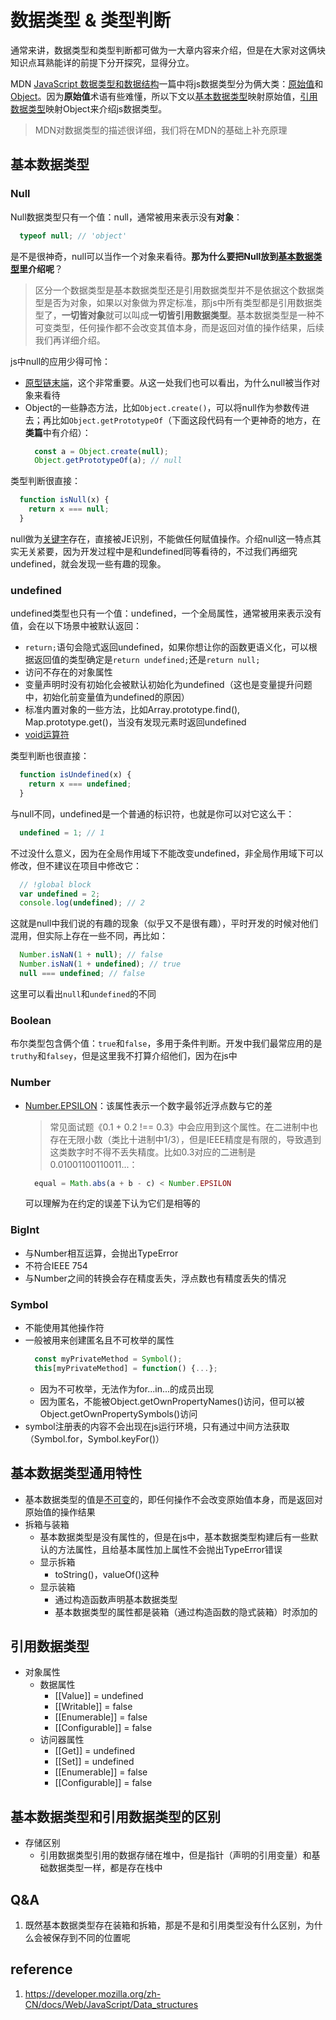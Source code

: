 # 数据类型 & 类型判断
通常来讲，数据类型和类型判断都可做为一大章内容来介绍，但是在大家对这俩块知识点耳熟能详的前提下分开探究，显得分立。

MDN [JavaScript 数据类型和数据结构](https://developer.mozilla.org/zh-CN/docs/Web/JavaScript/Data_structures)一篇中将js数据类型分为俩大类：[原始值](https://developer.mozilla.org/zh-CN/docs/Web/JavaScript/Data_structures#%E5%8E%9F%E5%A7%8B%E5%80%BC)和[Object](https://developer.mozilla.org/zh-CN/docs/Web/JavaScript/Data_structures#object)。因为**原始值**术语有些难懂，所以下文以[基本数据类型](#基本数据类型)映射原始值，[引用数据类型](#引用数据类型)映射Object来介绍js数据类型。
> MDN对数据类型的描述很详细，我们将在MDN的基础上补充原理

## 基本数据类型
### Null
  
  Null数据类型只有一个值：null，通常被用来表示没有**对象**：
  ```js
    typeof null; // 'object'
  ```
  是不是很神奇，null可以当作一个对象来看待。**那为什么要把Null放到[基本数据类型](#基本数据类型)里介绍呢**？
  > 区分一个数据类型是基本数据类型还是引用数据类型并不是依据这个数据类型是否为对象，如果以对象做为界定标准，那js中所有类型都是引用数据类型了，**一切皆对象**就可以叫成**一切皆引用数据类型**。基本数据类型是一种不可变类型，任何操作都不会改变其值本身，而是返回对值的操作结果，后续我们再详细介绍。
  <!-- 上面这句没有引用，感觉需要看v8的一些介绍才能解释的清 -->
  
  js中null的应用少得可怜：
  - [原型链末端](https://developer.mozilla.org/en-US/docs/Web/JavaScript/Inheritance_and_the_prototype_chain)，这个非常重要。从这一处我们也可以看出，为什么null被当作对象来看待
  - Object的一些静态方法，比如`Object.create()`，可以将null作为参数传进去；再比如`Object.getPrototypeOf`（下面这段代码有一个更神奇的地方，在**类篇**中有介绍）：
    ```js
      const a = Object.create(null);
      Object.getPrototypeOf(a); // null
    ```

  类型判断很直接：
  ```js
    function isNull(x) {
      return x === null;
    }
  ```

  null做为[关键字](https://developer.mozilla.org/en-US/docs/Web/JavaScript/Reference/Lexical_grammar)存在，直接被JE识别，不能做任何赋值操作。介绍null这一特点其实无关紧要，因为开发过程中是和undefined同等看待的，不过我们再细究undefined，就会发现一些有趣的现象。

### undefined

  undefined类型也只有一个值：undefined，一个全局属性，通常被用来表示没有值，会在以下场景中被默认返回：
  - `return;`语句会隐式返回undefined，如果你想让你的函数更语义化，可以根据返回值的类型确定是`return undefined;`还是`return null;`
  - 访问不存在的对象属性
  - 变量声明时没有初始化会被默认初始化为undefined（这也是变量提升问题中，初始化前变量值为undefined的原因）
  - 标准内置对象的一些方法，比如Array.prototype.find(), Map.prototype.get()，当没有发现元素时返回undefined
  - [void运算符](https://developer.mozilla.org/en-US/docs/Web/JavaScript/Reference/Operators/void)
  
  类型判断也很直接：
  ```js
    function isUndefined(x) {
      return x === undefined;
    }
  ```

  与null不同，undefined是一个普通的标识符，也就是你可以对它这么干：
  ```js
    undefined = 1; // 1
  ```
  不过没什么意义，因为在全局作用域下不能改变undefined，非全局作用域下可以修改，但不建议在项目中修改它：
  ```js
    // !global block
    var undefined = 2;
    console.log(undefined); // 2
  ```
  这就是null中我们说的有趣的现象（似乎又不是很有趣），平时开发的时候对他们混用，但实际上存在一些不同，再比如：
  ```js
    Number.isNaN(1 + null); // false
    Number.isNaN(1 + undefined); // true
    null === undefined; // false
  ```
  这里可以看出`null`和`undefined`的不同
  <!-- 引申：浏览器是如何识别标识符和关键字、保留字的 -->

### Boolean

布尔类型包含俩个值：`true`和`false`，多用于条件判断。开发中我们最常应用的是`truthy`和`falsey`，但是这里我不打算介绍他们，因为在js中
<!-- 介绍js是如何执行条件语句进行状态转换的！！！！！ -->

### Number

  - [Number.EPSILON](https://developer.mozilla.org/zh-CN/docs/Web/JavaScript/Reference/Global_Objects/Number/EPSILON)：该属性表示一个数字最邻近浮点数与它的差
    > 常见面试题《0.1 + 0.2 !== 0.3》中会应用到这个属性。在二进制中也存在无限小数（类比十进制中1/3），但是IEEE精度是有限的，导致遇到这类数字时不得不丢失精度。比如0.3对应的二进制是0.01001100110011...：
    ```js
      equal = Math.abs(a + b - c) < Number.EPSILON
    ```
    可以理解为在约定的误差下认为它们是相等的

### BigInt
  - 与Number相互运算，会抛出TypeError
  - 不符合IEEE 754
  - 与Number之间的转换会存在精度丢失，浮点数也有精度丢失的情况

### Symbol
  - 不能使用其他操作符
  - 一般被用来创建匿名且不可枚举的属性
    ```js
      const myPrivateMethod = Symbol();
      this[myPrivateMethod] = function() {...};
    ```
    - 因为不可枚举，无法作为for...in...的成员出现
    - 因为匿名，不能被Object.getOwnPropertyNames()访问，但可以被Object.getOwnPropertySymbols()访问
  - symbol注册表的内容不会出现在js运行环境，只有通过中间方法获取（Symbol.for，Symbol.keyFor()）

## 基本数据类型通用特性
- 基本数据类型的值是[不可变](https://developer.mozilla.org/zh-CN/docs/Glossary/Immutable)的，即任何操作不会改变原始值本身，而是返回对原始值的操作结果
- 拆箱与装箱
  - 基本数据类型是没有属性的，但是在js中，基本数据类型构建后有一些默认的方法属性，且给基本属性加上属性不会抛出TypeError错误
  - 显示拆箱
    - toString()，valueOf()这种
  - 显示装箱
    - 通过构造函数声明基本数据类型
    - 基本数据类型的属性都是装箱（通过构造函数的隐式装箱）时添加的

## 引用数据类型
- 对象属性
  - 数据属性
    - [[Value]] = undefined
    - [[Writable]] = false
    - [[Enumerable]] = false
    - [[Configurable]] = false
  - 访问器属性
    - [[Get]] = undefined
    - [[Set]] = undefined
    - [[Enumerable]] = false
    - [[Configurable]] = false

## 基本数据类型和引用数据类型的区别
- 存储区别
  - 引用数据类型引用的数据存储在堆中，但是指针（声明的引用变量）和基础数据类型一样，都是存在栈中

## Q&A
1. 既然基本数据类型存在装箱和拆箱，那是不是和引用类型没有什么区别，为什么会被保存到不同的位置呢

## reference
1. https://developer.mozilla.org/zh-CN/docs/Web/JavaScript/Data_structures